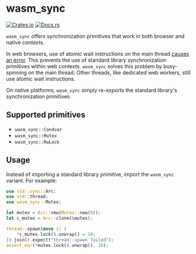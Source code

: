 # wasm_sync

[![Crates.io](https://img.shields.io/crates/v/wasm_sync.svg)](https://crates.io/crates/wasm_sync)
[![Docs.rs](https://docs.rs/wasm_sync/badge.svg)](https://docs.rs/wasm_sync)

`wasm_sync` offers synchronization primitives that work in both browser and native contexts.

In web browsers, use of atomic wait instructions on the main thread [causes an error](https://github.com/WebAssembly/threads/issues/106). This prevents the use of standard library synchronization primitives within web contexts. `wasm_sync` solves this problem by busy-spinning on the main thread. Other threads, like dedicated web workers, still use atomic wait instructions.

On native platforms, `wasm_sync` simply re-exports the standard library's synchronization primitives.

## Supported primitives

- `wasm_sync::Condvar`
- `wasm_sync::Mutex`
- `wasm_sync::RwLock`

## Usage

Instead of importing a standard library primitive, import the `wasm_sync` variant. For example:

```rust
use std::sync::Arc;
use std::thread;
use wasm_sync::Mutex;

let mutex = Arc::new(Mutex::new(0));
let c_mutex = Arc::clone(&mutex);

thread::spawn(move || {
    *c_mutex.lock().unwrap() = 10;
}).join().expect("thread::spawn failed");
assert_eq!(*mutex.lock().unwrap(), 10);
```